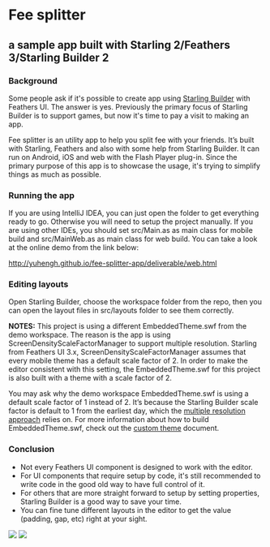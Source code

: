 # Fee splitter 
## a sample app built with Starling 2/Feathers 3/Starling Builder 2

### Background

Some people ask if it's possible to create app using [Starling Builder](http://starlingbuilder.github.io) with Feathers UI. The answer is yes. Previously the primary focus of Starling Builder is to support games, but now it's time to pay a visit to making an app.

Fee splitter is an utility app to help you split fee with your friends. It’s built with Starling, Feathers and also with some help from Starling Builder. It can run on Android, iOS and web with the Flash Player plug-in. Since the primary purpose of this app is to showcase the usage, it's trying to simplify things as much as possible.

### Running the app

If you are using IntelliJ IDEA, you can just open the folder to get everything ready to go. Otherwise you will need to setup the project manually.
If you are using other IDEs, you should set src/Main.as as main class for mobile build and src/MainWeb.as as main class for web build. You can take a look at the online demo from the link below:

http://yuhengh.github.io/fee-splitter-app/deliverable/web.html


### Editing layouts

Open Starling Builder, choose the workspace folder from the repo, then you can open the layout files in src/layouts folder to see them correctly.

**NOTES:** This project is using a different EmbeddedTheme.swf from the demo workspace. The reason is the app is using ScreenDensityScaleFactorManager to support multiple resolution. Starling from Feathers UI 3.x, ScreenDensityScaleFactorManager assumes that every mobile theme has a default scale factor of 2. In order to make the editor consistent with this setting, the EmbeddedTheme.swf for this project is also built with a theme with a scale factor of 2.

You may ask why the demo workspace EmbeddedTheme.swf is using a default scale factor of 1 instead of 2. It’s because the Starling Builder scale factor is default to 1 from the earliest day, which the [multiple resolution approach](http://wiki.starling-framework.org/builder/multiple_resolution) relies on. For more information about how to build EmbeddedTheme.swf, check out the [custom theme](http://wiki.starling-framework.org/builder/theme) document.


### Conclusion

* Not every Feathers UI component is designed to work with the editor.
* For UI components that require setup by code, it's still recommended to write code in the good old way to have full control of it.
* For others that are more straight forward to setup by setting properties, Starling Builder is a good way to save your time.
* You can fine tune different layouts in the editor to get the value (padding, gap, etc) right at your sight.

![](http://yuhengh.github.io/fee-splitter-app/screenshots/screenshot1.png)
![](http://yuhengh.github.io/fee-splitter-app/screenshots/screenshot2.png)
